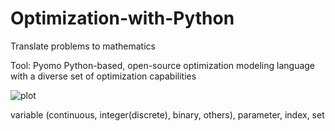 # Optimization-with-Python
Translate problems to mathematics

Tool: Pyomo
      Python-based, open-source optimization modeling language with a diverse set of optimization capabilities

![plot](/Users/huiqiongwu/Desktop/opt-process.png)

variable (continuous, integer(discrete), binary, others), parameter, index, set
